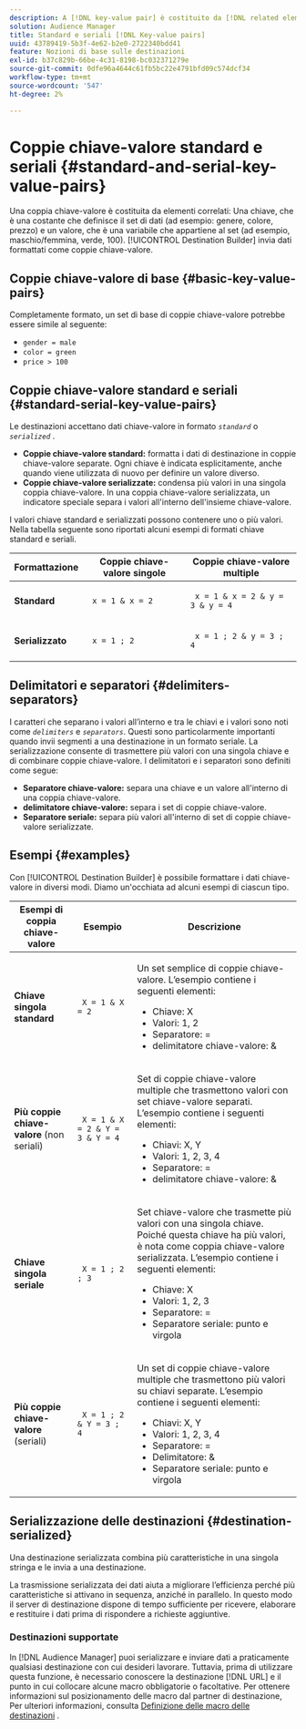 ```yaml
---
description: A [!DNL key-value pair] è costituito da [!DNL related elements]. Una chiave, che è una costante che definisce il set di dati (ad esempio, genere, colore, prezzo) e un valore, che è una variabile che appartiene al set (ad esempio, maschio/femmina, verde, 100). Il Generatore di destinazione invia dati formattati come coppie chiave-valore.
solution: Audience Manager
title: Standard e seriali [!DNL Key-value pairs]
uuid: 43789419-5b3f-4e62-b2e0-2722340bdd41
feature: Nozioni di base sulle destinazioni
exl-id: b37c829b-66be-4c31-8198-bc032371279e
source-git-commit: 0dfe96a4644c61fb5bc22e4791bfd09c574dcf34
workflow-type: tm+mt
source-wordcount: '547'
ht-degree: 2%

---
```


# Coppie chiave-valore standard e seriali {#standard-and-serial-key-value-pairs}

Una coppia chiave-valore è costituita da elementi correlati: Una chiave, che è una costante che definisce il set di dati (ad esempio: genere, colore, prezzo) e un valore, che è una variabile che appartiene al set (ad esempio, maschio/femmina, verde, 100). [!UICONTROL Destination Builder] invia dati formattati come coppie chiave-valore.

## Coppie chiave-valore di base {#basic-key-value-pairs}

Completamente formato, un set di base di coppie chiave-valore potrebbe essere simile al seguente:

* `gender = male`
* `color = green`
* `price > 100`

## Coppie chiave-valore standard e seriali {#standard-serial-key-value-pairs}

Le destinazioni accettano dati chiave-valore in formato *`standard`* o *`serialized`* .

* **Coppie chiave-valore standard:** formatta i dati di destinazione in coppie chiave-valore separate. Ogni chiave è indicata esplicitamente, anche quando viene utilizzata di nuovo per definire un valore diverso.
* **Coppie chiave-valore serializzate:** condensa più valori in una singola coppia chiave-valore. In una coppia chiave-valore serializzata, un indicatore speciale separa i valori all&#39;interno dell&#39;insieme chiave-valore.

I valori chiave standard e serializzati possono contenere uno o più valori. Nella tabella seguente sono riportati alcuni esempi di formati chiave standard e seriali.

<table id="table_7895B1E800934117A19A96380F0CF91B"> 
 <thead> 
  <tr> 
   <th colname="col1" class="entry"> Formattazione </th>
   <th colname="col2" class="entry"> Coppie chiave-valore singole </th>
   <th colname="col3" class="entry"> Coppie chiave-valore multiple </th>
  </tr>
 </thead>
 <tbody> 
  <tr> 
   <td colname="col1"> <p> <b>Standard</b> </p> </td>
   <td colname="col2"> <p> <code> x = 1 &amp; x = 2 </code> </p> </td>
   <td colname="col3"> <p> <code> x = 1 &amp; x = 2 &amp; y = 3 &amp; y = 4 </code> </p> </td>
  </tr>
  <tr> 
   <td colname="col1"> <p> <b>Serializzato</b> </p> </td> 
   <td colname="col2"> <p> <code> x = 1 ; 2 </code> </p> </td> 
   <td colname="col3"> <p> <code> x = 1 ; 2 &amp; y = 3 ; 4 </code> </p> </td>
  </tr>
 </tbody>
</table>

## Delimitatori e separatori {#delimiters-separators}

I caratteri che separano i valori all’interno e tra le chiavi e i valori sono noti come *`delimiters`* e *`separators`*. Questi sono particolarmente importanti quando invii segmenti a una destinazione in un formato seriale. La serializzazione consente di trasmettere più valori con una singola chiave e di combinare coppie chiave-valore. I delimitatori e i separatori sono definiti come segue:

* **Separatore chiave-valore:** separa una chiave e un valore all&#39;interno di una coppia chiave-valore.
* **delimitatore chiave-valore:** separa i set di coppie chiave-valore.
* **Separatore seriale:** separa più valori all&#39;interno di set di coppie chiave-valore serializzate.

## Esempi {#examples}

Con [!UICONTROL Destination Builder] è possibile formattare i dati chiave-valore in diversi modi. Diamo un&#39;occhiata ad alcuni esempi di ciascun tipo.

<table id="table_C2FBDC887C8C4CC88B1B2A7CF8E2795F"> 
 <thead> 
  <tr> 
   <th colname="col1" class="entry"> Esempi di coppia chiave-valore </th> 
   <th colname="col2" class="entry"> Esempio </th> 
   <th colname="col3" class="entry"> Descrizione </th> 
  </tr> 
 </thead>
 <tbody> 
  <tr> 
   <td colname="col1"> <p> <b>Chiave singola standard</b> </p> </td> 
   <td colname="col2"> <p> <code> X = 1 &amp; X = 2 </code> </p> </td> 
   <td colname="col3"> <p>Un set semplice di coppie chiave-valore. L’esempio contiene i seguenti elementi: </p> 
    <ul id="ul_28C0CB005B264373926CA5D7418EE845"> 
     <li id="li_B6D300DBA9064F0BA743BA9B04339511">Chiave: X </li> 
     <li id="li_9A1C98D5C9124FF1B4F032668576C03A">Valori: 1, 2 </li> 
     <li id="li_1D2828328E554176846C94F6140C0CBF">Separatore: = </li> 
     <li id="li_0C6A70A0D9534611ACC98A0FD3693587">delimitatore chiave-valore: &amp; </li> 
    </ul> </td> 
  </tr> 
  <tr> 
   <td colname="col1"> <p> <b>Più coppie chiave-valore</b>  (non seriali) </p> </td> 
   <td colname="col2"> <p> <code> X = 1 &amp; X = 2 &amp; Y = 3 &amp; Y = 4 </code> </p> </td> 
   <td colname="col3"> <p>Set di coppie chiave-valore multiple che trasmettono valori con set chiave-valore separati. L’esempio contiene i seguenti elementi: </p> 
    <ul id="ul_7FB22A43B435463D9F209067FF2C3619"> 
     <li id="li_7487657F6C2F48F5A4C4C9F9E8FB3B4B">Chiavi: X, Y </li> 
     <li id="li_B828CF81DAB8443FBB2EDF6538A63B3C">Valori: 1, 2, 3, 4 </li> 
     <li id="li_EA4C95F6C93D435EB79237E38CE6F011">Separatore: = </li> 
     <li id="li_45984AE2B581498299054BA5276D461D">delimitatore chiave-valore: &amp; </li> 
    </ul> </td> 
  </tr> 
  <tr> 
   <td colname="col1"> <p> <b>Chiave singola seriale</b> </p> </td> 
   <td colname="col2"> <p> <code> X = 1 ; 2 ; 3 </code> </p> </td> 
   <td colname="col3"> <p>Set chiave-valore che trasmette più valori con una singola chiave. Poiché questa chiave ha più valori, è nota come coppia chiave-valore serializzata. L’esempio contiene i seguenti elementi: </p> 
    <ul id="ul_69C4C662B9BD4F77BB940D921B316CCF"> 
     <li id="li_718BEC527E69417C9F88D3DBD3357A28">Chiave: X </li> 
     <li id="li_659DCBBFB4024AC2B9C4E74D2A86648D">Valori: 1, 2, 3 </li> 
     <li id="li_9A890233C6F84085A7BD5EA4D044E3CC">Separatore: = </li> 
     <li id="li_AFC0426EA6044F8BAFD915FCB3808FBA">Separatore seriale: punto e virgola </li> 
    </ul> </td> 
  </tr> 
  <tr> 
   <td colname="col1"> <p> <b>Più coppie chiave-valore</b>  (seriali) </p> </td> 
   <td colname="col2"> <p> <code> X = 1 ; 2 &amp; Y = 3 ; 4 </code> </p> </td> 
   <td colname="col3"> <p>Un set di coppie chiave-valore multiple che trasmettono più valori su chiavi separate. L’esempio contiene i seguenti elementi: </p> 
    <ul id="ul_CB50133B2E944818B9F2A0586EF69774"> 
     <li id="li_FD3D7ECC2BF046E99B1ED0B73EFE341F">Chiavi: X, Y </li> 
     <li id="li_2BADC98C4CE74BBBBA1DC446D24615AC">Valori: 1, 2, 3, 4 </li> 
     <li id="li_4125435175AD4A43A44B980B28F32364">Separatore: = </li> 
     <li id="li_48CFC279B2514F4FB2935B05FC7F287A">Delimitatore: &amp; </li> 
     <li id="li_576C731F2FAF47FD92F55345CD6D36A0">Separatore seriale: punto e virgola </li> 
    </ul> </td> 
  </tr> 
 </tbody> 
</table>

## Serializzazione delle destinazioni {#destination-serialized}

Una destinazione serializzata combina più caratteristiche in una singola stringa e le invia a una destinazione.

<!-- c_dest_serialized.xml -->

La trasmissione serializzata dei dati aiuta a migliorare l’efficienza perché più caratteristiche si attivano in sequenza, anziché in parallelo. In questo modo il server di destinazione dispone di tempo sufficiente per ricevere, elaborare e restituire i dati prima di rispondere a richieste aggiuntive.

### Destinazioni supportate

In [!DNL Audience Manager] puoi serializzare e inviare dati a praticamente qualsiasi destinazione con cui desideri lavorare. Tuttavia, prima di utilizzare questa funzione, è necessario conoscere la destinazione [!DNL URL] e il punto in cui collocare alcune macro obbligatorie o facoltative. Per ottenere informazioni sul posizionamento delle macro dal partner di destinazione, Per ulteriori informazioni, consulta [Definizione delle macro delle destinazioni](../../features/destinations/destination-macros.md#destination-macros-defined) .
